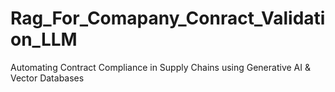 # Rag_For_Comapany_Conract_Validation_LLM
Automating Contract Compliance in Supply Chains using Generative AI &amp; Vector  Databases
